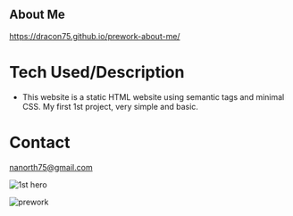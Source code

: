 
## About Me 

https://dracon75.github.io/prework-about-me/

# Tech Used/Description
* This website is a static HTML website using semantic tags and minimal CSS. My first 1st project, very simple and basic.

# Contact 
nanorth75@gmail.com

![1st hero](https://user-images.githubusercontent.com/66702094/111892447-01b97180-89d2-11eb-8ddd-2b387a7fa25c.png)

![prework](https://user-images.githubusercontent.com/66702094/111892457-1138ba80-89d2-11eb-91d5-911353191460.png)


